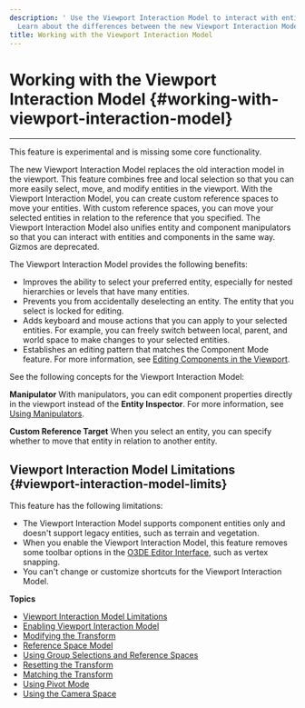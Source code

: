 ```yaml
---
description: ' Use the Viewport Interaction Model to interact with entities in the Open 3D Engine viewport.
  Learn about the differences between the new Viewport Interaction Model and the old interaction model. '
title: Working with the Viewport Interaction Model
---
```

# Working with the Viewport Interaction Model {#working-with-viewport-interaction-model}

****
This feature is experimental and is missing some core functionality\.

The new Viewport Interaction Model replaces the old interaction model in the viewport\. This feature combines free and local selection so that you can more easily select, move, and modify entities in the viewport\. With the Viewport Interaction Model, you can create custom reference spaces to move your entities\. With custom reference spaces, you can move your selected entities in relation to the reference that you specified\. The Viewport Interaction Model also unifies entity and component manipulators so that you can interact with entities and components in the same way\. Gizmos are deprecated\.

The Viewport Interaction Model provides the following benefits:
+ Improves the ability to select your preferred entity, especially for nested hierarchies or levels that have many entities\.
+ Prevents you from accidentally deselecting an entity\. The entity that you select is locked for editing\.
+ Adds keyboard and mouse actions that you can apply to your selected entities\. For example, you can freely switch between local, parent, and world space to make changes to your selected entities\.
+ Establishes an editing pattern that matches the Component Mode feature\. For more information, see [Editing Components in the Viewport](/docs/userguide/edit-mode-for-components.md)\.

See the following concepts for the Viewport Interaction Model:

**Manipulator**
With manipulators, you can edit component properties directly in the viewport instead of the **Entity Inspector**\.
For more information, see [Using Manipulators](/docs/userguide/components/manipulators-using.md)\.

**Custom Reference Target**
When you select an entity, you can specify whether to move that entity in relation to another entity\.

## Viewport Interaction Model Limitations {#viewport-interaction-model-limits}

This feature has the following limitations:
+ The Viewport Interaction Model supports component entities only and doesn't support legacy entities, such as terrain and vegetation\.
+ When you enable the Viewport Interaction Model, this feature removes some toolbar options in the [O3DE Editor Interface](/docs/userguide/editor/interface.md), such as vertex snapping\.
+ You can't change or customize shortcuts for the Viewport Interaction Model\.

**Topics**
+ [Viewport Interaction Model Limitations](#viewport-interaction-model-limits)
+ [Enabling Viewport Interaction Model](/docs/userguide/enabling-viewport-interaction-model.md)
+ [Modifying the Transform](/docs/user-guide/features/editor/viewport/viewport-interaction-model-transform.md)
+ [Reference Space Model](/docs/user-guide/features/editor/viewport/viewport-interaction-model-reference-space-model.md)
+ [Using Group Selections and Reference Spaces](/docs/user-guide/features/editor/viewport/group-selections-reference-spaces.md)
+ [Resetting the Transform](/docs/user-guide/features/editor/viewport/reset-transform.md)
+ [Matching the Transform](/docs/user-guide/features/editor/viewport/transform-matching.md)
+ [Using Pivot Mode](/docs/user-guide/features/editor/viewport/pivot-mode.md)
+ [Using the Camera Space](/docs/user-guide/features/editor/camera-space.md)